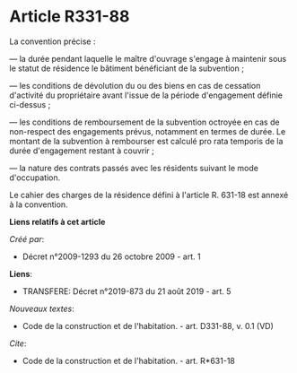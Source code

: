 # Article R331-88

La convention précise : 

― la durée pendant laquelle le maître d'ouvrage s'engage à maintenir sous le statut de résidence le bâtiment bénéficiant de
la subvention ; 

― les conditions de dévolution du ou des biens en cas de cessation d'activité du propriétaire avant l'issue de la période
d'engagement définie ci-dessus ; 

― les conditions de remboursement de la subvention octroyée en cas de non-respect des engagements prévus, notamment en termes
de durée. Le montant de la subvention à rembourser est calculé pro rata temporis de la durée d'engagement restant à
couvrir ; 

― la nature des contrats passés avec les résidents suivant le mode d'occupation. 

Le cahier des charges de la résidence défini à l'article R. 631-18 est annexé à la convention.

**Liens relatifs à cet article**

_Créé par_:

  - Décret n°2009-1293 du 26 octobre 2009 - art. 1

**Liens**:

  - TRANSFERE: Décret n°2019-873 du 21 août 2019 - art. 5

_Nouveaux textes_:

  - Code de la construction et de l'habitation. - art. D331-88, v. 0.1 (VD)

_Cite_:

  - Code de la construction et de l'habitation. - art. R*631-18
